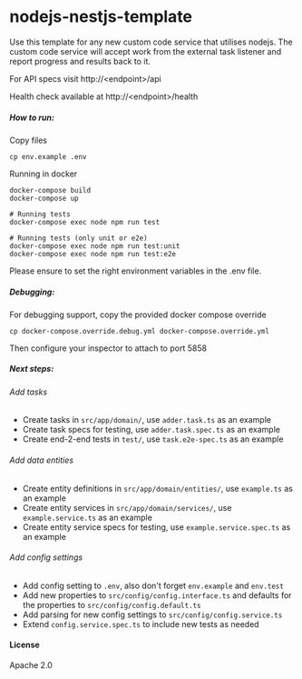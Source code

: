 # nodejs-nestjs-template

Use this template for any new custom code service that utilises nodejs.
The custom code service will accept work from the external task listener and report progress and results back to it.

For API specs visit http://\<endpoint>/api

Health check available at http://\<endpoint>/health

##### How to run:

Copy files

```
cp env.example .env
```

Running in docker

```
docker-compose build
docker-compose up

# Running tests
docker-compose exec node npm run test

# Running tests (only unit or e2e)
docker-compose exec node npm run test:unit
docker-compose exec node npm run test:e2e
```

Please ensure to set the right environment variables in the .env file.

##### Debugging:

For debugging support, copy the provided docker compose override

```
cp docker-compose.override.debug.yml docker-compose.override.yml
```

Then configure your inspector to attach to port 5858

##### Next steps:

###### Add tasks

- Create tasks in `src/app/domain/`, use `adder.task.ts` as an example
- Create task specs for testing, use `adder.task.spec.ts` as an example
- Create end-2-end tests in `test/`, use `task.e2e-spec.ts` as an example

###### Add data entities

- Create entity definitions in `src/app/domain/entities/`, use `example.ts` as an example
- Create entity services in `src/app/domain/services/`, use `example.service.ts` as an example
- Create entity service specs for testing, use `example.service.spec.ts` as an example

###### Add config settings

- Add config setting to `.env`, also don't forget `env.example` and `env.test`
- Add new properties to `src/config/config.interface.ts` and defaults for the properties to `src/config/config.default.ts`
- Add parsing for new config settings to `src/config/config.service.ts`
- Extend `config.service.spec.ts` to include new tests as needed

#### License

Apache 2.0

